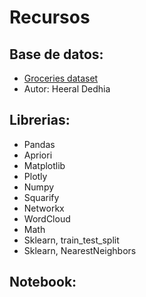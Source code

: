 # Recursos

## Base de datos: 
  * [Groceries dataset](https://www.kaggle.com/heeraldedhia/groceries-dataset)
  * Autor: Heeral Dedhia
  
## Librerias: 
  * Pandas
  * Apriori
  * Matplotlib
  * Plotly
  * Numpy
  * Squarify
  * Networkx
  * WordCloud
  * Math
  * Sklearn, train_test_split
  * Sklearn, NearestNeighbors
  
  ## Notebook: 
